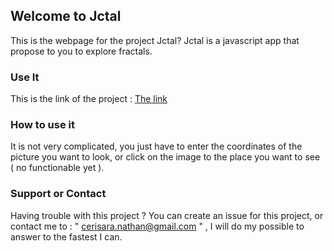## Welcome to Jctal

This is the webpage for the project Jctal?
Jctal is a javascript app that propose to you to explore fractals.

### Use It

This is the link of the project : [The link](https://nath54.github.io/Jactal/main.html)

### How to use it

It is not very complicated, you just have to enter the coordinates of the picture you want to look, or click on the image to the place you want to see ( no functionable yet ).

### Support or Contact

Having trouble with this project ?
You can create an issue for this project, or contact me to : " cerisara.nathan@gmail.com " , I will do my possible to answer to  the fastest I can.
